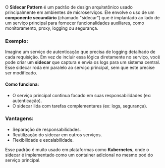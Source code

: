 O **Sidecar Pattern** é um padrão de design arquitetônico usado principalmente em ambientes de microserviços. Ele envolve o uso de um **componente secundário** (chamado "sidecar") que é implantado ao lado de um serviço principal para fornecer funcionalidades auxiliares, como monitoramento, proxy, logging ou segurança.

### Exemplo:
Imagine um serviço de autenticação que precisa de logging detalhado de cada requisição. Em vez de incluir essa lógica diretamente no serviço, você pode criar um **sidecar** que captura e envia os logs para um sistema central. Esse sidecar roda em paralelo ao serviço principal, sem que este precise ser modificado.

#### Como funciona:
- O serviço principal continua focado em suas responsabilidades (ex: autenticação).
- O sidecar lida com tarefas complementares (ex: logs, segurança).

### Vantagens:
- Separação de responsabilidades.
- Reutilização do sidecar em outros serviços.
- Flexibilidade e escalabilidade.

Esse padrão é muito usado em plataformas como **Kubernetes**, onde o sidecar é implementado como um container adicional no mesmo pod do serviço principal.

